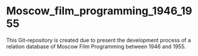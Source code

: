 # Moscow_film_programming_1946_1955
This Git-repository is created due to present the development process of a relation database of Moscow Film Programming between 1946 and 1955.
